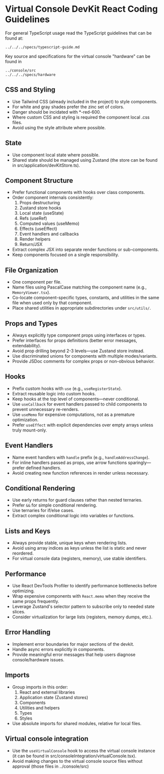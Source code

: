 # Virtual Console DevKit React Coding Guidelines

For general TypeScript usage read the TypeScript guidelines that can be found at:

    ../../../specs/typescript-guide.md

Key source and specifications for the virtual console "hardware" can be found in

    ../console/src
    ../../../specs/hardware

## CSS and Styling

* Use Tailwind CSS (already included in the project) to style components.
* For white and gray shades prefer the zinc set of colors.
* Danger should be incidated with *-red-600.
* Where custom CSS and styling is required the component local .css files.
* Avoid using the style attribute where possible.

## State

* Use component local state where possible.
* Shared state should be managed using Zustand (the store can be found in src/application/devKitStore.ts).

## Component Structure

* Prefer functional components with hooks over class components.
* Order component internals consistently:
    1. Props destructuring
    2. Zustand store hooks
    3. Local state (useState)
    4. Refs (useRef)
    5. Computed values (useMemo)
    6. Effects (useEffect)
    7. Event handlers and callbacks
    8. Render helpers
    9. Return/JSX
* Extract complex JSX into separate render functions or sub-components.
* Keep components focused on a single responsibility.

## File Organization

* One component per file.
* Name files using PascalCase matching the component name (e.g., `MemoryViewer.tsx`).
* Co-locate component-specific types, constants, and utilities in the same file when used only by that component.
* Place shared utilities in appropriate subdirectories under `src/utils/`.

## Props and Types

* Always explicitly type component props using interfaces or types.
* Prefer interfaces for props definitions (better error messages, extendability).
* Avoid prop drilling beyond 2-3 levels—use Zustand store instead.
* Use discriminated unions for components with multiple modes/variants.
* Provide JSDoc comments for complex props or non-obvious behavior.

## Hooks

* Prefix custom hooks with `use` (e.g., `useRegisterState`).
* Extract reusable logic into custom hooks.
* Keep hooks at the top level of components—never conditional.
* Use `useCallback` for event handlers passed to child components to prevent unnecessary re-renders.
* Use `useMemo` for expensive computations, not as a premature optimization.
* Prefer `useEffect` with explicit dependencies over empty arrays unless truly mount-only.

## Event Handlers

* Name event handlers with `handle` prefix (e.g., `handleAddressChange`).
* For inline handlers passed as props, use arrow functions sparingly—prefer defined handlers.
* Avoid creating new function references in render unless necessary.

## Conditional Rendering

* Use early returns for guard clauses rather than nested ternaries.
* Prefer `&&` for simple conditional rendering.
* Use ternaries for if/else cases.
* Extract complex conditional logic into variables or functions.

## Lists and Keys

* Always provide stable, unique keys when rendering lists.
* Avoid using array indices as keys unless the list is static and never reordered.
* For virtual console data (registers, memory), use stable identifiers.

## Performance

* Use React DevTools Profiler to identify performance bottlenecks before optimizing.
* Wrap expensive components with `React.memo` when they receive the same props frequently.
* Leverage Zustand's selector pattern to subscribe only to needed state slices.
* Consider virtualization for large lists (registers, memory dumps, etc.).

## Error Handling

* Implement error boundaries for major sections of the devkit.
* Handle async errors explicitly in components.
* Provide meaningful error messages that help users diagnose console/hardware issues.

## Imports

* Group imports in this order:
    1. React and external libraries
    2. Application state (Zustand stores)
    3. Components
    4. Utilities and helpers
    5. Types
    6. Styles
* Use absolute imports for shared modules, relative for local files.

## Virtual console integration

* Use the `useVirtualConsole` hook to access the virtual console instance (it can be found in src/consoleIntegration/virtualConsole.tsx).
* Avoid making changes to the virtual console source files without approval (those files in ../console/src)
